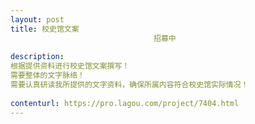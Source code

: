 ```yaml
---                
layout: post       
title: 校史馆文案
                                招募中
           
description: 
根据提供资料进行校史馆文案撰写！
需要整体的文字脉络！
需要认真研读我所提供的文字资料，确保所属内容符合校史馆实际情况！
     
contenturl: https://pro.lagou.com/project/7404.html      
---                 
```

